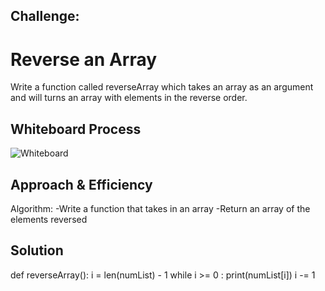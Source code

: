 ## Challenge:

# Reverse an Array

Write a function called reverseArray which takes an array as an argument and will turns an array with elements in the reverse order.

## Whiteboard Process

![Whiteboard](./code_challenge_01/cc1wb.png)

## Approach & Efficiency

Algorithm:
-Write a function that takes in an array
-Return an array of the elements reversed

## Solution

def reverseArray():
i = len(numList) - 1
while i >= 0 :
print(numList[i])
i -= 1

